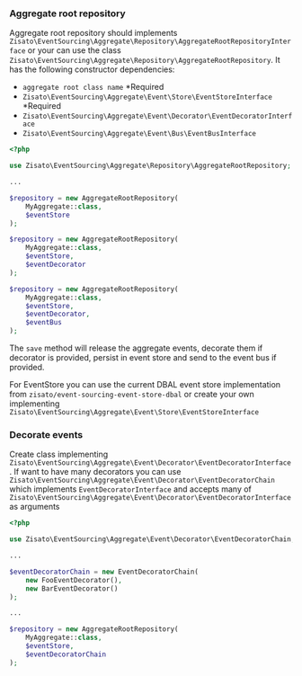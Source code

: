 ### Aggregate root repository

Aggregate root repository should implements `Zisato\EventSourcing\Aggregate\Repository\AggregateRootRepositoryInterface` or your can use the class `Zisato\EventSourcing\Aggregate\Repository\AggregateRootRepository`. It has the following constructor dependencies:

- `aggregate root class name` *Required
- `Zisato\EventSourcing\Aggregate\Event\Store\EventStoreInterface` *Required
- `Zisato\EventSourcing\Aggregate\Event\Decorator\EventDecoratorInterface`
- `Zisato\EventSourcing\Aggregate\Event\Bus\EventBusInterface`

```php
<?php

use Zisato\EventSourcing\Aggregate\Repository\AggregateRootRepository;

...

$repository = new AggregateRootRepository(
    MyAggregate::class,
    $eventStore
);

$repository = new AggregateRootRepository(
    MyAggregate::class,
    $eventStore,
    $eventDecorator
);

$repository = new AggregateRootRepository(
    MyAggregate::class,
    $eventStore,
    $eventDecorator,
    $eventBus
);
```

The `save` method will release the aggregate events, decorate them if decorator is provided, persist in event store and
send to the event bus if provided.

For EventStore you can use the current DBAL event store implementation from `zisato/event-sourcing-event-store-dbal` or create your own implementing `Zisato\EventSourcing\Aggregate\Event\Store\EventStoreInterface`

### Decorate events
Create class implementing `Zisato\EventSourcing\Aggregate\Event\Decorator\EventDecoratorInterface`. If want to have many decorators you can use `Zisato\EventSourcing\Aggregate\Event\Decorator\EventDecoratorChain` which implements `EventDecoratorInterface` and accepts many of `Zisato\EventSourcing\Aggregate\Event\Decorator\EventDecoratorInterface` as arguments

```php
<?php

use Zisato\EventSourcing\Aggregate\Event\Decorator\EventDecoratorChain;

...

$eventDecoratorChain = new EventDecoratorChain(
    new FooEventDecorator(),
    new BarEventDecorator()
);

...

$repository = new AggregateRootRepository(
    MyAggregate::class,
    $eventStore,
    $eventDecoratorChain
);

```